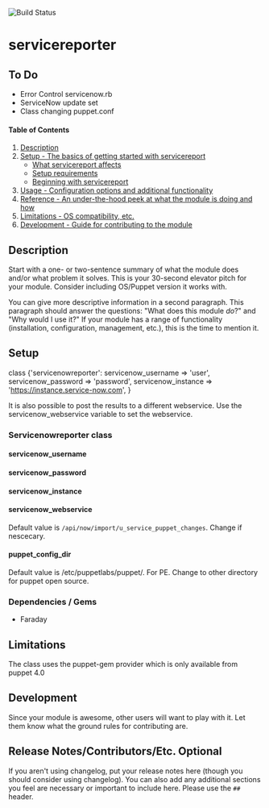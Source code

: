![Build Status](https://travis-ci.org/lucraeskin/puppet-servicenowreporter.svg?branch=master)
# servicereporter

## To Do
* Error Control servicenow.rb
* ServiceNow update set
* Class changing puppet.conf

#### Table of Contents

1. [Description](#description)
1. [Setup - The basics of getting started with servicereport](#setup)
    * [What servicereport affects](#what-servicereport-affects)
    * [Setup requirements](#setup-requirements)
    * [Beginning with servicereport](#beginning-with-servicereport)
1. [Usage - Configuration options and additional functionality](#usage)
1. [Reference - An under-the-hood peek at what the module is doing and how](#reference)
1. [Limitations - OS compatibility, etc.](#limitations)
1. [Development - Guide for contributing to the module](#development)

## Description

Start with a one- or two-sentence summary of what the module does and/or what
problem it solves. This is your 30-second elevator pitch for your module.
Consider including OS/Puppet version it works with.

You can give more descriptive information in a second paragraph. This paragraph
should answer the questions: "What does this module *do*?" and "Why would I use
it?" If your module has a range of functionality (installation, configuration,
management, etc.), this is the time to mention it.

## Setup


class {'servicenowreporter':
  servicenow_username => 'user',
  servicenow_password => 'password',
  servicenow_instance => 'https://instance.service-now.com',
}

It is also possible to post the results to a different webservice. Use the servicenow_webservice variable to set the webservice.

### Servicenowreporter class ###
#### servicenow_username ####
#### servicenow_password ####
#### servicenow_instance ####
#### servicenow_webservice ####
Default value is ```/api/now/import/u_service_puppet_changes```. Change if nescecary.
#### puppet_config_dir ####
Default value is /etc/puppetlabs/puppet/. For PE. Change to other directory for puppet open source.

### Dependencies / Gems ###
* Faraday

## Limitations

The class uses the puppet-gem provider which is only available from puppet 4.0

## Development

Since your module is awesome, other users will want to play with it. Let them
know what the ground rules for contributing are.

## Release Notes/Contributors/Etc. **Optional**

If you aren't using changelog, put your release notes here (though you should
consider using changelog). You can also add any additional sections you feel
are necessary or important to include here. Please use the `## ` header.
